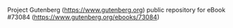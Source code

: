 Project Gutenberg (https://www.gutenberg.org) public repository
for eBook #73084 (https://www.gutenberg.org/ebooks/73084)
